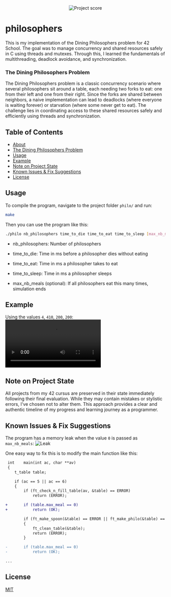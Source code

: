 <div align="center">
  <img src="https://i.ibb.co/Zzx7BpbW/Screenshot-from-2025-06-23-17-23-40.png" alt="Project score">
</div>

# philosophers
  
This is my implementation of the Dining Philosophers problem for 42 School. The goal was to manage concurrency and shared resources safely in C using threads and mutexes. Through this, I learned the fundamentals of multithreading, deadlock avoidance, and synchronization.

### The Dining Philosophers Problem

The Dining Philosophers problem is a classic concurrency scenario where several philosophers sit around a table, each needing two forks to eat: one from their left and one from their right. Since the forks are shared between neighbors, a naive implementation can lead to deadlocks (where everyone is waiting forever) or starvation (where some never get to eat). The challenge lies in coordinating access to these shared resources safely and efficiently using threads and synchronization.

## Table of Contents

- [About](#philosophers)
- [The Dining Philosophers Problem](#the-dining-philosophers-problem)
- [Usage](#usage)
- [Example](#example)
- [Note on Project State](#note-on-project-state)
- [Known Issues & Fix Suggestions](#known-issues--fix-suggestions)
- [License](#license)
  
## Usage

To compile the program, navigate to the project folder `philo/` and run:
```bash
make
```

Then you can use the program like this:
```bash
./philo nb_philosophers time_to_die time_to_eat time_to_sleep [max_nb_meals]
```

- nb_philosophers: Number of philosophers

- time_to_die: Time in ms before a philosopher dies without eating

- time_to_eat: Time in ms a philosopher takes to eat

- time_to_sleep: Time in ms a philosopher sleeps

- max_nb_meals (optional): If all philosophers eat this many times, simulation ends

## Example

Using the values `4`, `410`, `200`, `200`:  
<video src="https://github.com/user-attachments/assets/9daa6b96-51fd-4905-9ed4-4592b06fb5c8" controls></video>

## Note on Project State

All projects from my 42 cursus are preserved in their state immediately following their final evaluation. While they may contain mistakes or stylistic errors, I've chosen not to alter them. This approach provides a clear and authentic timeline of my progress and learning journey as a programmer.

## Known Issues & Fix Suggestions

The program has a memory leak when the value `0` is passed as `max_nb_meals`:
![Leak](https://i.ibb.co/20B0H9Cm/Screenshot-from-2025-06-23-16-26-26.png)  

One easy way to fix this is to modify the main function like this:  
```diff
 int	main(int ac, char **av)
 {
 	t_table	table;

 	if (ac == 5 || ac == 6)
 	{
 		if (ft_check_n_fill_table(av, &table) == ERROR)
 			return (ERROR);

+		if (table.max_meal == 0)
+			return (OK);

		if (ft_make_spoon(&table) == ERROR || ft_make_philo(&table) == ERROR)
		{
			ft_clean_table(&table);
			return (ERROR);
		}

-		if (table.max_meal == 0)
-			return (OK);

...
```

## License

[MIT](https://choosealicense.com/licenses/mit/)  

